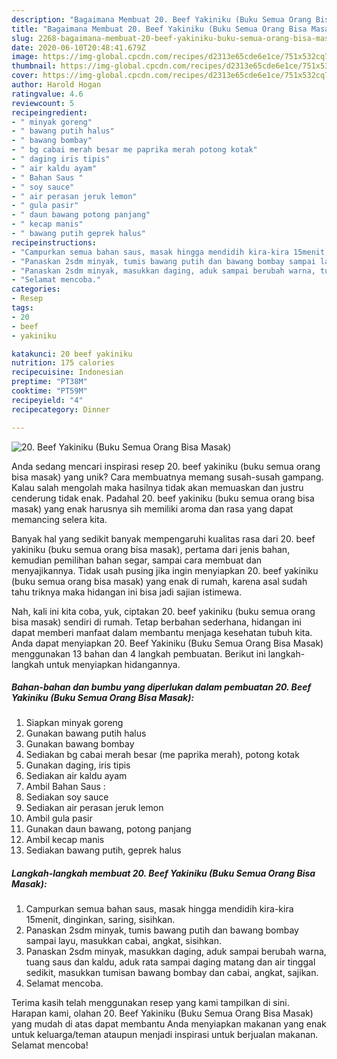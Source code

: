```yaml
---
description: "Bagaimana Membuat 20. Beef Yakiniku (Buku Semua Orang Bisa Masak) yang Enak Banget"
title: "Bagaimana Membuat 20. Beef Yakiniku (Buku Semua Orang Bisa Masak) yang Enak Banget"
slug: 2268-bagaimana-membuat-20-beef-yakiniku-buku-semua-orang-bisa-masak-yang-enak-banget
date: 2020-06-10T20:48:41.679Z
image: https://img-global.cpcdn.com/recipes/d2313e65cde6e1ce/751x532cq70/20-beef-yakiniku-buku-semua-orang-bisa-masak-foto-resep-utama.jpg
thumbnail: https://img-global.cpcdn.com/recipes/d2313e65cde6e1ce/751x532cq70/20-beef-yakiniku-buku-semua-orang-bisa-masak-foto-resep-utama.jpg
cover: https://img-global.cpcdn.com/recipes/d2313e65cde6e1ce/751x532cq70/20-beef-yakiniku-buku-semua-orang-bisa-masak-foto-resep-utama.jpg
author: Harold Hogan
ratingvalue: 4.6
reviewcount: 5
recipeingredient:
- " minyak goreng"
- " bawang putih halus"
- " bawang bombay"
- " bg cabai merah besar me paprika merah potong kotak"
- " daging iris tipis"
- " air kaldu ayam"
- " Bahan Saus "
- " soy sauce"
- " air perasan jeruk lemon"
- " gula pasir"
- " daun bawang potong panjang"
- " kecap manis"
- " bawang putih geprek halus"
recipeinstructions:
- "Campurkan semua bahan saus, masak hingga mendidih kira-kira 15menit, dinginkan, saring, sisihkan."
- "Panaskan 2sdm minyak, tumis bawang putih dan bawang bombay sampai layu, masukkan cabai, angkat, sisihkan."
- "Panaskan 2sdm minyak, masukkan daging, aduk sampai berubah warna, tuang saus dan kaldu, aduk rata sampai daging matang dan air tinggal sedikit, masukkan tumisan bawang bombay dan cabai, angkat, sajikan."
- "Selamat mencoba."
categories:
- Resep
tags:
- 20
- beef
- yakiniku

katakunci: 20 beef yakiniku 
nutrition: 175 calories
recipecuisine: Indonesian
preptime: "PT38M"
cooktime: "PT59M"
recipeyield: "4"
recipecategory: Dinner

---
```



![20. Beef Yakiniku (Buku Semua Orang Bisa Masak)](https://img-global.cpcdn.com/recipes/d2313e65cde6e1ce/751x532cq70/20-beef-yakiniku-buku-semua-orang-bisa-masak-foto-resep-utama.jpg)

Anda sedang mencari inspirasi resep 20. beef yakiniku (buku semua orang bisa masak) yang unik? Cara membuatnya memang susah-susah gampang. Kalau salah mengolah maka hasilnya tidak akan memuaskan dan justru cenderung tidak enak. Padahal 20. beef yakiniku (buku semua orang bisa masak) yang enak harusnya sih memiliki aroma dan rasa yang dapat memancing selera kita.

Banyak hal yang sedikit banyak mempengaruhi kualitas rasa dari 20. beef yakiniku (buku semua orang bisa masak), pertama dari jenis bahan, kemudian pemilihan bahan segar, sampai cara membuat dan menyajikannya. Tidak usah pusing jika ingin menyiapkan 20. beef yakiniku (buku semua orang bisa masak) yang enak di rumah, karena asal sudah tahu triknya maka hidangan ini bisa jadi sajian istimewa.




Nah, kali ini kita coba, yuk, ciptakan 20. beef yakiniku (buku semua orang bisa masak) sendiri di rumah. Tetap berbahan sederhana, hidangan ini dapat memberi manfaat dalam membantu menjaga kesehatan tubuh kita. Anda dapat menyiapkan 20. Beef Yakiniku (Buku Semua Orang Bisa Masak) menggunakan 13 bahan dan 4 langkah pembuatan. Berikut ini langkah-langkah untuk menyiapkan hidangannya.

<!--inarticleads1-->

##### Bahan-bahan dan bumbu yang diperlukan dalam pembuatan 20. Beef Yakiniku (Buku Semua Orang Bisa Masak):

1. Siapkan  minyak goreng
1. Gunakan  bawang putih halus
1. Gunakan  bawang bombay
1. Sediakan  bg cabai merah besar (me paprika merah), potong kotak
1. Gunakan  daging, iris tipis
1. Sediakan  air kaldu ayam
1. Ambil  Bahan Saus :
1. Sediakan  soy sauce
1. Sediakan  air perasan jeruk lemon
1. Ambil  gula pasir
1. Gunakan  daun bawang, potong panjang
1. Ambil  kecap manis
1. Sediakan  bawang putih, geprek halus




<!--inarticleads2-->

##### Langkah-langkah membuat 20. Beef Yakiniku (Buku Semua Orang Bisa Masak):

1. Campurkan semua bahan saus, masak hingga mendidih kira-kira 15menit, dinginkan, saring, sisihkan.
1. Panaskan 2sdm minyak, tumis bawang putih dan bawang bombay sampai layu, masukkan cabai, angkat, sisihkan.
1. Panaskan 2sdm minyak, masukkan daging, aduk sampai berubah warna, tuang saus dan kaldu, aduk rata sampai daging matang dan air tinggal sedikit, masukkan tumisan bawang bombay dan cabai, angkat, sajikan.
1. Selamat mencoba.




Terima kasih telah menggunakan resep yang kami tampilkan di sini. Harapan kami, olahan 20. Beef Yakiniku (Buku Semua Orang Bisa Masak) yang mudah di atas dapat membantu Anda menyiapkan makanan yang enak untuk keluarga/teman ataupun menjadi inspirasi untuk berjualan makanan. Selamat mencoba!
